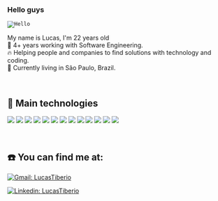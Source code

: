 ### Hello guys
<code><img src="https://media1.giphy.com/media/v1.Y2lkPTc5MGI3NjExbzA0c3cxODhxbHlqZGJpczJ3a29tOHkybXA1MzliajR5MXh4ODE1aSZlcD12MV9pbnRlcm5hbF9naWZfYnlfaWQmY3Q9Zw/1Aj491qX7K45qZs6EP/giphy.gif" alt="Hello" border="0"></code>

My name is Lucas, I'm 22 years old <br />
🦾 4+ years working with Software Engineering. <br />
🔥 Helping people and companies to find solutions with technology and coding. <br />
📍 Currently living in São Paulo, Brazil. <br />

 <br />

## 💼 Main technologies

![](https://img.shields.io/badge/Code-JavaScript-informational?style=flat&logo=JavaScript&logoColor=white&color=4AB197)
![](https://img.shields.io/badge/Code-TypeScript-informational?style=flat&logo=TypeScript&logoColor=white&color=4AB197)
![](https://img.shields.io/badge/Code-React-informational?style=flat&logo=react&logoColor=white&color=4AB197)
![](https://img.shields.io/badge/Code-NextJS-informational?style=flat&logo=NextJS&logoColor=white&color=4AB197)
![](https://img.shields.io/badge/Code-ExpressJS-informational?style=flat&logo=express&logoColor=white&color=4AB197)
![](https://img.shields.io/badge/Code-MongoDB-informational?style=flat&logo=MongoDB&logoColor=white&color=4AB197)
![](https://img.shields.io/badge/Code-Postgres-informational?style=flat&logo=Postgresql&logoColor=white&color=4AB197)
![](https://img.shields.io/badge/Code-GraphQL-informational?style=flat&logo=graphql&logoColor=white&color=4AB197)
![](https://img.shields.io/badge/Code-Redux-informational?style=flat&logo=Redux&logoColor=white&color=4AB197)
![](https://img.shields.io/badge/Code-SQL-informational?style=flat&logo=MySQL&logoColor=white&color=4AB197)
![](https://img.shields.io/badge/Style-Sass-informational?style=flat&logo=Sass&logoColor=white&color=4AB197)
![](https://img.shields.io/badge/Test-Jest-informational?style=flat&logo=jest&logoColor=white&color=4AB197)
![](https://img.shields.io/badge/Test-Cypress-informational?style=flat&logo=Cypress&logoColor=white&color=4AB197)

 <br />

## :phone: You can find me at:
[![Gmail: LucasTiberio](https://img.shields.io/badge/Gmail-D14836?style=for-the-badge&logo=gmail&logoColor=white&link=mailto:ltiberio55@gmail.com)](mailto:ltiberio55@gmail.com)

[![Linkedin: LucasTiberio](https://img.shields.io/badge/LinkedIn-0077B5?style=for-the-badge&logo=linkedin&logoColor=white&link=https://www.linkedin.com/in/brunomaranda/)](https://www.linkedin.com/in/lucas-tiberio/)
